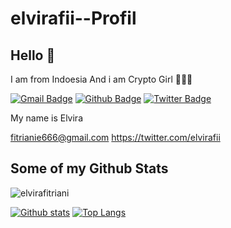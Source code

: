 # elvirafii--Profil


 ## Hello 👋

I am from Indoesia 
And i am Crypto Girl 🌺🌺🌺

[![Gmail Badge](https://img.shields.io/badge/-fitrianie666@gmail.com-c14438?style=flat&logo=Gmail&logoColor=white&link=mailto:fitrianie666@gmail.com)](mailto:fitrianie666@gmail.com) 
[![Github Badge](https://img.shields.io/badge/-elvirafitriani-grey?style=flat&logo=github&logoColor=white&link=https://github.com/elvirafitriani/)](https://www.github.com/elvirafitriani/) 
[![Twitter Badge](https://img.shields.io/badge/-elvirafii-00acee?style=flat&logo=twitter&logoColor=white&link=https://twitter.com/elvirafii/)](https://www.twitter.com/elvirafii/) <p align='left'>My name is Elvira


 fitrianie666@gmail.com
https://twitter.com/elvirafii</p>
## Some of my Github Stats
<p align=left> <img src=https://komarev.com/ghpvc/?username=elvirafitriani alt=elvirafitriani /> </p>


[![Github stats](https://github-readme-stats.vercel.app/api?username=elvirafitriani&show_icons=true&include_all_commits=true)](https://github.com/elvirafitriani/github-readme-stats)
[![Top Langs](https://github-readme-stats.vercel.app/api/top-langs/?username=elvirafitriani&layout=compact)](https://github.com/elvirafitriani/github-readme-stats)
